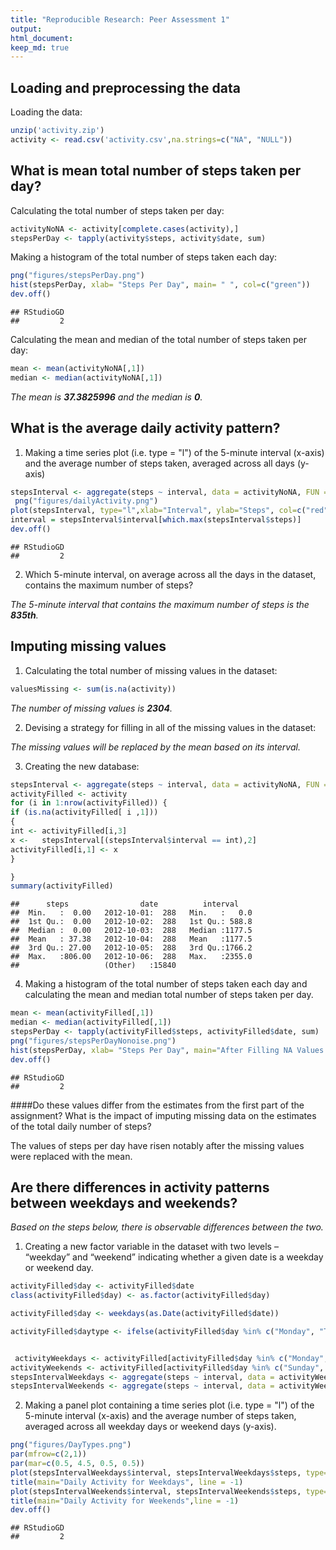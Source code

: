 ```yaml
---
title: "Reproducible Research: Peer Assessment 1"
output: 
html_document:
keep_md: true
---
```



## Loading and preprocessing the data

Loading the data:


```r
unzip('activity.zip')
activity <- read.csv('activity.csv',na.strings=c("NA", "NULL"))
```






## What is mean total number of steps taken per day?

Calculating the total number of steps taken per day:

```r
activityNoNA <- activity[complete.cases(activity),]
stepsPerDay <- tapply(activity$steps, activity$date, sum)
```

Making a histogram of the total number of steps taken each day:

```r
png("figures/stepsPerDay.png")
hist(stepsPerDay, xlab= "Steps Per Day", main= " ", col=c("green"))
dev.off()
```

```
## RStudioGD 
##         2
```

Calculating the mean and median of the total number of steps taken per day:

```r
mean <- mean(activityNoNA[,1])
median <- median(activityNoNA[,1])
```
_The mean is __37.3825996__ and the median is __0__._



## What is the average daily activity pattern?

1. Making a time series plot (i.e. type = "l") of the 5-minute interval (x-axis) and the average number of steps taken, averaged across all days (y-axis)

```r
stepsInterval <- aggregate(steps ~ interval, data = activityNoNA, FUN = "mean")
 png("figures/dailyActivity.png")
plot(stepsInterval, type="l",xlab="Interval", ylab="Steps", col=c("red"), main = "Daily Activity Pattern")
interval = stepsInterval$interval[which.max(stepsInterval$steps)]
dev.off()
```

```
## RStudioGD 
##         2
```



2. Which 5-minute interval, on average across all the days in the dataset, contains the maximum number of steps?

_The 5-minute interval that contains the maximum number of steps is the __835th__._








## Imputing missing values
1. Calculating the total number of missing values in the dataset:

```r
valuesMissing <- sum(is.na(activity))
```

_The number of missing values is __2304__._


2. Devising a strategy for filling in all of the missing values in the dataset:

_The missing values will be replaced by the mean based on its interval._

3. Creating the new database:

```r
stepsInterval <- aggregate(steps ~ interval, data = activityNoNA, FUN = "mean")
activityFilled <- activity 
for (i in 1:nrow(activityFilled)) {
if (is.na(activityFilled[ i ,1]))
{
int <- activityFilled[i,3]
x <-   stepsInterval[(stepsInterval$interval == int),2]
activityFilled[i,1] <- x
}

}
summary(activityFilled)
```

```
##      steps                date          interval     
##  Min.   :  0.00   2012-10-01:  288   Min.   :   0.0  
##  1st Qu.:  0.00   2012-10-02:  288   1st Qu.: 588.8  
##  Median :  0.00   2012-10-03:  288   Median :1177.5  
##  Mean   : 37.38   2012-10-04:  288   Mean   :1177.5  
##  3rd Qu.: 27.00   2012-10-05:  288   3rd Qu.:1766.2  
##  Max.   :806.00   2012-10-06:  288   Max.   :2355.0  
##                   (Other)   :15840
```
 
4. Making a histogram of the total number of steps taken each day and calculating the mean and median total number of steps taken per day. 



```r
mean <- mean(activityFilled[,1])
median <- median(activityFilled[,1])
stepsPerDay <- tapply(activityFilled$steps, activityFilled$date, sum)
png("figures/stepsPerDayNonoise.png")
hist(stepsPerDay, xlab= "Steps Per Day", main="After Filling NA Values with Means",col=c("yellow"))
dev.off()
```

```
## RStudioGD 
##         2
```

####Do these values differ from the estimates from the first part of the assignment? What is the impact of imputing missing data on the estimates of the total daily number of steps?

The values of steps per day have risen notably after the missing values were replaced with the mean.











## Are there differences in activity patterns between weekdays and weekends?
_Based on the steps below, there is observable differences between the two._

 1. Creating a new factor variable in the dataset with two levels – “weekday” and “weekend” indicating whether a given date is a weekday or weekend day.
 

```r
activityFilled$day <- activityFilled$date
class(activityFilled$day) <- as.factor(activityFilled$day)

activityFilled$day <- weekdays(as.Date(activityFilled$date))

activityFilled$daytype <- ifelse(activityFilled$day %in% c("Monday", "Tuesday", "Wednesday","Thursday", "Friday"), "weekday", "weekend")


 activityWeekdays <- activityFilled[activityFilled$day %in% c("Monday", "Tuesday", "Wednesday","Thursday", "Friday"),]
activityWeekends <- activityFilled[activityFilled$day %in% c("Sunday",  "Saturday"), ]
stepsIntervalWeekdays <- aggregate(steps ~ interval, data = activityWeekdays, FUN = "mean")
stepsIntervalWeekends <- aggregate(steps ~ interval, data = activityWeekends, FUN = "mean")
```


2. Making a panel plot containing a time series plot (i.e. type = "l") of the 5-minute interval (x-axis) and the average number of steps taken, averaged across all weekday days or weekend days (y-axis).


 
 ```r
 png("figures/DayTypes.png")
 par(mfrow=c(2,1))
 par(mar=c(0.5, 4.5, 0.5, 0.5))
 plot(stepsIntervalWeekdays$interval, stepsIntervalWeekdays$steps, type="l",ylab="", xaxt='n', ann=TRUE , col=c("blue"))
 title(main="Daily Activity for Weekdays", line = -1)
 plot(stepsIntervalWeekends$interval, stepsIntervalWeekends$steps, type="l",ylab="",  xaxt='n',ann=TRUE,col=c("blue") )
 title(main="Daily Activity for Weekends",line = -1)
 dev.off()
 ```
 
 ```
 ## RStudioGD 
 ##         2
 ```
 
 


